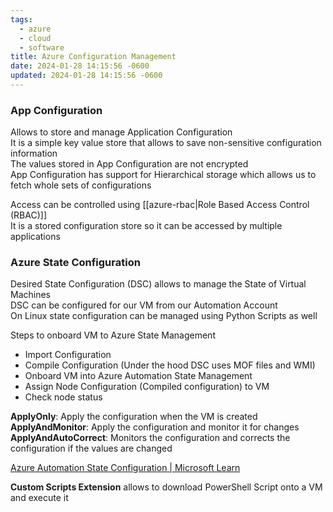 ```yaml
---
tags:
  - azure
  - cloud
  - software
title: Azure Configuration Management
date: 2024-01-28 14:15:56 -0600
updated: 2024-01-28 14:15:56 -0600
---
```


### App Configuration

Allows to store and manage Application Configuration  
It is a simple key value store that allows to save non-sensitive configuration information  
The values stored in App Configuration are not encrypted  
App Configuration has support for Hierarchical storage which allows us to fetch whole sets of configurations  

Access can be controlled using [[azure-rbac|Role Based Access Control (RBAC)]]  
It is a stored configuration store so it can be accessed by multiple applications

### Azure State Configuration

Desired State Configuration (DSC) allows to manage the State of Virtual Machines  
DSC can be configured for our VM from our Automation Account  
On Linux state configuration can be managed using Python Scripts as well   

Steps to onboard VM to Azure State Management
* Import Configuration
* Compile Configuration (Under the hood DSC uses MOF files and WMI)
* Onboard VM into Azure Automation State Management
* Assign Node Configuration (Compiled configuration) to VM
* Check node status

**ApplyOnly**: Apply the configuration when the VM is created  
**ApplyAndMonitor**: Apply the configuration and monitor it for changes  
**ApplyAndAutoCorrect**: Monitors the configuration and corrects the configuration if the values are changed

[Azure Automation State Configuration | Microsoft Learn](https://learn.microsoft.com/en-us/azure/automation/automation-dsc-overview)

**Custom Scripts Extension** allows to download PowerShell Script onto a VM and execute it

